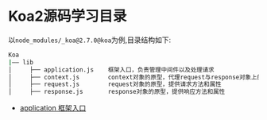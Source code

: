 # Koa2源码学习目录
以`node_modules/_koa@2.7.0@koa`为例,目录结构如下:
```sh
Koa
|—— lib                     
│     ├── application.js    框架入口，负责管理中间件以及处理请求
│     ├── context.js        context对象的原型，代理request与response对象上的方法和属性
│     ├── request.js        request对象的原型，提供请求方法和属性
│     ├── response.js       response对象的原型，提供响应方法和属性
```

* [application 框架入口](./application)